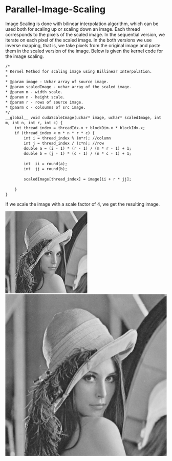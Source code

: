 # Parallel-Image-Scaling

Image Scaling is done with bilinear interpolation algorithm, which can be used both for scaling up or scaling down an image. Each thread corresponds to the pixels of the scaled image. In the sequential version, we iterate on each pixel of the scaled image. In the both versions we use inverse mapping, that is, we take pixels from the original image and paste them in the scaled version of the image. Below is given the kernel code for the image scaling. 

```
/*
* Kernel Method for scaling image using Billinear Interpolation.
* 
* @param image - Uchar array of source image.
* @param scaledImage - uchar array of the scaled image.
* @param m - width scale.
* @param n - height scale.
* @param r - rows of source image.
* @paarm c - coloumns of src image.
*/
__global__ void cudaScaleImage(uchar* image, uchar* scaledImage, int m, int n, int r, int c) {
	int thread_index = threadIdx.x + blockDim.x * blockIdx.x;
	if (thread_index < m * n * r * c) {
		int i = thread_index % (m*r); //column
		int j = thread_index / (c*n); //row
		double a = (i - 1) * (r - 1) / (m * r - 1) + 1;
		double b = (j - 1) * (c - 1) / (n * c - 1) + 1;

		int  ii = round(a);
		int  jj = round(b);

		scaledImage[thread_index] = image[ii + r * jj];

	}
}
```
If we scale the image with a scale factor of 4, we get the resulting image.

<div>
 <img src = "readMeImages\lena.jpg">
 <img src = "readMeImages\scaledImage.jpg">
</div>





